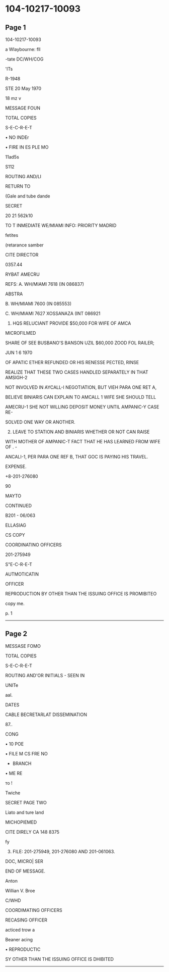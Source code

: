 # 104-10217-10093

## Page 1

104-10217-10093

a Wlaybourne: fll

-tate DC/WH/COG

'ITs

R-1948

STE 20 May 1970

18 mz v

MESSAGE FOUN

TOTAL COPIES

S-E-C-R-E-T

• NO INDEr

• FIRE IN ES PLE MO

11ad5s

S112

ROUTING AND/LI

RETURN TO

(Gale and tube dande

SECRET

20 21 562k10

TO T INMEDIATE WE/MIAMI INFO: PRIORITY MADRID

fetites

(retarance samber

CITE DIRECTOR

0357.44

RYBAT AMECRU

REFS: A. WH/MIAMI 7618 (IN 086837)

ABSTRA

B. WH/MIAMI 7600 (IN 085553)

C. WH/MIAMI 7627 XOSSANAZA (INT 086921

1. HQS RELUCIANT PROVIDE $50,000 FOR WIFE OF AMCA

MICROFILMED

SHARE OF SEE BUSBANO'S BANSON UZIL $60,000 ZOOD FOL RAILER;

JUN 1 6 1970

OF APATIC ETHER REFUNDED OR HIS RENESSE PECTED, RINSE

REALIZE THAT THESE TWO CASES HANDLED SEPARATELY IN THAT AMSIGH-2

NOT INVOLVED IN AYCALL-I NEGOTIATION, BUT VIEH PARA ONE RET A,

BELIEVE BINIARIS CAN EXPLAIN TO AMCALL 1 WIFE SHE SHOULD TELL

AMECRU-1 SHE NOT WILLING DEPOSIT MONEY UNTIL AMPANIC-Y CASE RE-

SOLVED ONE WAY OR ANOTHER.

2. LEAVE TO STATION AND BINIARIS WHETHER OR NOT CAN RAISE

WITH MOTHER OF AMPANIC-T FACT THAT HE HAS LEARNED FROM WIFE OF . -

ANCALI-1, PER PARA ONE REF B, THAT GOC IS PAYING HIS TRAVEL.

EXPENSE.

+8-201-276080

90

MAYTO

CONTINUED

B201 - 06/063

ELLASIAG

CS COPY

COORDINATINO OFFICERS

201-275949

S"E-C-R-E-T

AUTMOTICATIN

OFFICER

REPRODUCTION BY OTHER THAN THE ISSUING OFFICE IS PROMIBITEO

copy me.

p. 1

---

## Page 2

MESSASE FOMO

TOTAL COPIES

S-E-C-R-E-T

ROUTING AND'OR INITIALS - SEEN IN

UNITe

aal.

DATES

CABLE BECRETARLAT DISSEMINATION

87..

CONG

• 10 POE

• FILE M CS FRE NO

- BRANCH

• ME RE

то !

Twiche

SECRET PAGE TWO

Liato and ture land

MICHOPIEMED

CITE DIRELY CA 148 8375

fy

3. FILE: 201-275949, 201-276080 AND 201-061063.

DOC, MICRO| SER

END OF MESSAGE.

Anton

Willian V. Broe

C/WHD

COORDIMATING OFFICERS

RECASING OFFICER

acticed trow a

Beaner acing

• REPRODUCTIC

SY OTHER THAN THE ISSUING OFFICE IS DHIBITED

---

